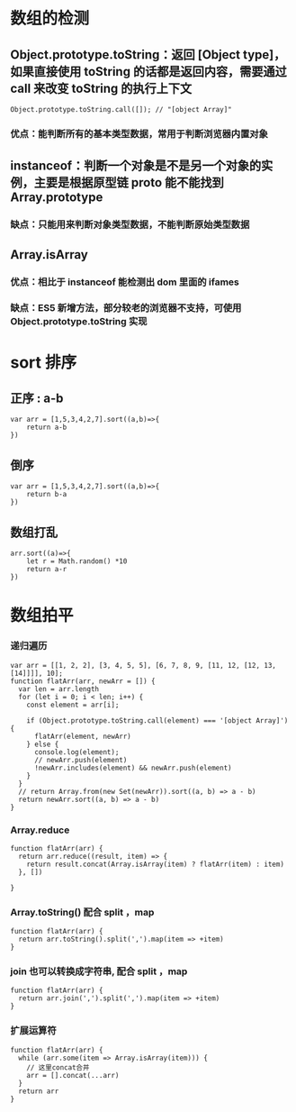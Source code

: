 # 数组的检测

## Object.prototype.toString：返回 [Object type]，如果直接使用 toString 的话都是返回内容，需要通过 call 来改变 toString 的执行上下文

```
Object.prototype.toString.call([]); // "[object Array]"
```

### 优点：能判断所有的基本类型数据，常用于判断浏览器内置对象

## instanceof：判断一个对象是不是另一个对象的实例，主要是根据原型链 **proto** 能不能找到 Array.prototype

### 缺点：只能用来判断对象类型数据，不能判断原始类型数据

## Array.isArray

### 优点：相比于 instanceof 能检测出 dom 里面的 ifames

### 缺点：ES5 新增方法，部分较老的浏览器不支持，可使用 Object.prototype.toString 实现

# sort 排序

## 正序 : a-b

```
var arr = [1,5,3,4,2,7].sort((a,b)=>{
    return a-b
})
```

## 倒序

```
var arr = [1,5,3,4,2,7].sort((a,b)=>{
    return b-a
})
```

## 数组打乱

```
arr.sort((a)=>{
    let r = Math.random() *10
    return a-r
})
```

# 数组拍平

### 递归遍历

```
var arr = [[1, 2, 2], [3, 4, 5, 5], [6, 7, 8, 9, [11, 12, [12, 13, [14]]]], 10];
function flatArr(arr, newArr = []) {
  var len = arr.length
  for (let i = 0; i < len; i++) {
    const element = arr[i];

    if (Object.prototype.toString.call(element) === '[object Array]') {
      flatArr(element, newArr)
    } else {
      console.log(element);
      // newArr.push(element)
      !newArr.includes(element) && newArr.push(element)
    }
  }
  // return Array.from(new Set(newArr)).sort((a, b) => a - b)
  return newArr.sort((a, b) => a - b)
}

```

### Array.reduce

```
function flatArr(arr) {
  return arr.reduce((result, item) => {
    return result.concat(Array.isArray(item) ? flatArr(item) : item)
  }, [])

}
```

### Array.toString() 配合 split ，map

```
function flatArr(arr) {
  return arr.toString().split(',').map(item => +item)
}
```

### join 也可以转换成字符串, 配合 split ，map

```
function flatArr(arr) {
  return arr.join(',').split(',').map(item => +item)
}
```

### 扩展运算符

```
function flatArr(arr) {
  while (arr.some(item => Array.isArray(item))) {
    // 这里concat合并
    arr = [].concat(...arr)
  }
  return arr
}
```
